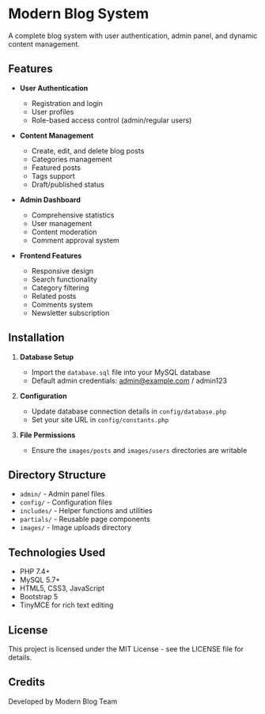 # Modern Blog System

A complete blog system with user authentication, admin panel, and dynamic content management.

## Features

- **User Authentication**
  - Registration and login
  - User profiles
  - Role-based access control (admin/regular users)

- **Content Management**
  - Create, edit, and delete blog posts
  - Categories management
  - Featured posts
  - Tags support
  - Draft/published status

- **Admin Dashboard**
  - Comprehensive statistics
  - User management
  - Content moderation
  - Comment approval system

- **Frontend Features**
  - Responsive design
  - Search functionality
  - Category filtering
  - Related posts
  - Comments system
  - Newsletter subscription

## Installation

1. **Database Setup**
   - Import the `database.sql` file into your MySQL database
   - Default admin credentials: admin@example.com / admin123

2. **Configuration**
   - Update database connection details in `config/database.php`
   - Set your site URL in `config/constants.php`

3. **File Permissions**
   - Ensure the `images/posts` and `images/users` directories are writable

## Directory Structure

- `admin/` - Admin panel files
- `config/` - Configuration files
- `includes/` - Helper functions and utilities
- `partials/` - Reusable page components
- `images/` - Image uploads directory

## Technologies Used

- PHP 7.4+
- MySQL 5.7+
- HTML5, CSS3, JavaScript
- Bootstrap 5
- TinyMCE for rich text editing

## License

This project is licensed under the MIT License - see the LICENSE file for details.

## Credits

Developed by Modern Blog Team
